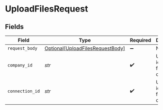 # UploadFilesRequest


## Fields

| Field                                                                                 | Type                                                                                  | Required                                                                              | Description                                                                           | Example                                                                               |
| ------------------------------------------------------------------------------------- | ------------------------------------------------------------------------------------- | ------------------------------------------------------------------------------------- | ------------------------------------------------------------------------------------- | ------------------------------------------------------------------------------------- |
| `request_body`                                                                        | [Optional[UploadFilesRequestBody]](../../models/operations/uploadfilesrequestbody.md) | :heavy_minus_sign:                                                                    | N/A                                                                                   |                                                                                       |
| `company_id`                                                                          | *str*                                                                                 | :heavy_check_mark:                                                                    | Unique identifier for a company.                                                      | 8a210b68-6988-11ed-a1eb-0242ac120002                                                  |
| `connection_id`                                                                       | *str*                                                                                 | :heavy_check_mark:                                                                    | Unique identifier for a connection.                                                   | 2e9d2c44-f675-40ba-8049-353bfcb5e171                                                  |
